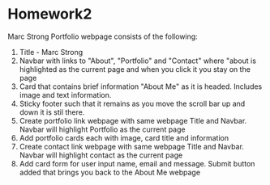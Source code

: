 # Homework2
Marc Strong Portfolio webpage consists of the following:
1. Title - Marc Strong
2. Navbar with links to "About", "Portfolio" and "Contact" where "about is highlighted as the current page and when you click it you stay on the page
3. Card that contains brief information "About Me" as it is headed.  Includes image and text information.
4. Sticky footer such that it remains as you move the scroll bar up and down it is stil there.
5. Create portfolio link webpage with same webpage Title and Navbar.  Navbar will highlight Portfolio as the current page
6. Add portfolio cards each with image, card title and information
7. Create contact link webpage with same webpage Title and Navbar.  Navbar will highlight contact as the current page
8. Add card form for user input name, email and message.  Submit button added that brings you back to the About Me webpage
